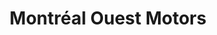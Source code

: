 ---
title: "Montréal Ouest Motors"
url: /vaudreuil-dorion/montreal-ouest-motors-boulevard-harwood/
shop: car
---